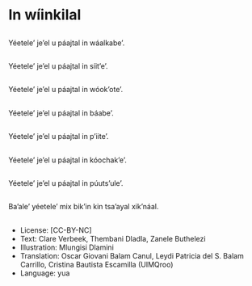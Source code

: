 # In wíinkilal

##
Yéetele’ je’el u páajtal in wáalkabe’.

##
Yéetele’ je’el u páajtal in síit’e’.

##
Yéetele’ je’el u páajtal in wóok’ote’.

##
Yéetele’ je’el u páajtal in báabe’.

##
Yéetele’ je’el u páajtal in p’iite’.

##
Yéetele’ je’el u páajtal in kóochak’e’.

##
Yéetele’ je’el u páajtal in púuts’ule’.

##
Ba’ale’ yéetele’ mix bik’in kin tsa’ayal xik’náal.

##
* License: [CC-BY-NC]
* Text: Clare Verbeek, Thembani Dladla, Zanele Buthelezi
* Illustration: Mlungisi Dlamini
* Translation: Oscar Giovani Balam Canul, Leydi Patricia del S. Balam Carrillo, Cristina Bautista Escamilla (UIMQroo)
* Language: yua
